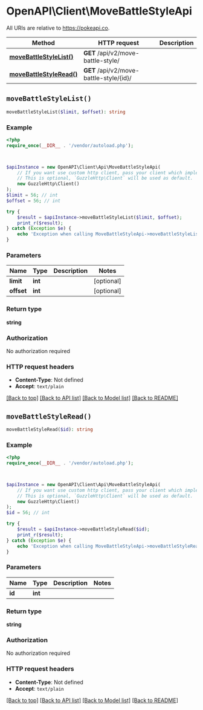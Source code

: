 # OpenAPI\Client\MoveBattleStyleApi

All URIs are relative to https://pokeapi.co.

Method | HTTP request | Description
------------- | ------------- | -------------
[**moveBattleStyleList()**](MoveBattleStyleApi.md#moveBattleStyleList) | **GET** /api/v2/move-battle-style/ | 
[**moveBattleStyleRead()**](MoveBattleStyleApi.md#moveBattleStyleRead) | **GET** /api/v2/move-battle-style/{id}/ | 


## `moveBattleStyleList()`

```php
moveBattleStyleList($limit, $offset): string
```



### Example

```php
<?php
require_once(__DIR__ . '/vendor/autoload.php');



$apiInstance = new OpenAPI\Client\Api\MoveBattleStyleApi(
    // If you want use custom http client, pass your client which implements `GuzzleHttp\ClientInterface`.
    // This is optional, `GuzzleHttp\Client` will be used as default.
    new GuzzleHttp\Client()
);
$limit = 56; // int
$offset = 56; // int

try {
    $result = $apiInstance->moveBattleStyleList($limit, $offset);
    print_r($result);
} catch (Exception $e) {
    echo 'Exception when calling MoveBattleStyleApi->moveBattleStyleList: ', $e->getMessage(), PHP_EOL;
}
```

### Parameters

Name | Type | Description  | Notes
------------- | ------------- | ------------- | -------------
 **limit** | **int**|  | [optional]
 **offset** | **int**|  | [optional]

### Return type

**string**

### Authorization

No authorization required

### HTTP request headers

- **Content-Type**: Not defined
- **Accept**: `text/plain`

[[Back to top]](#) [[Back to API list]](../../README.md#endpoints)
[[Back to Model list]](../../README.md#models)
[[Back to README]](../../README.md)

## `moveBattleStyleRead()`

```php
moveBattleStyleRead($id): string
```



### Example

```php
<?php
require_once(__DIR__ . '/vendor/autoload.php');



$apiInstance = new OpenAPI\Client\Api\MoveBattleStyleApi(
    // If you want use custom http client, pass your client which implements `GuzzleHttp\ClientInterface`.
    // This is optional, `GuzzleHttp\Client` will be used as default.
    new GuzzleHttp\Client()
);
$id = 56; // int

try {
    $result = $apiInstance->moveBattleStyleRead($id);
    print_r($result);
} catch (Exception $e) {
    echo 'Exception when calling MoveBattleStyleApi->moveBattleStyleRead: ', $e->getMessage(), PHP_EOL;
}
```

### Parameters

Name | Type | Description  | Notes
------------- | ------------- | ------------- | -------------
 **id** | **int**|  |

### Return type

**string**

### Authorization

No authorization required

### HTTP request headers

- **Content-Type**: Not defined
- **Accept**: `text/plain`

[[Back to top]](#) [[Back to API list]](../../README.md#endpoints)
[[Back to Model list]](../../README.md#models)
[[Back to README]](../../README.md)
